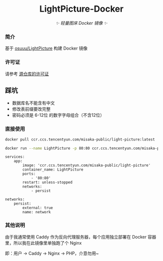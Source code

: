 <div align="center">

# LightPicture-Docker

_✨ 轻量图床 Docker 镜像 ✨_

</div>

### 简介

基于 [osuuu/LightPicture](https://github.com/osuuu/LightPicture) 构建 Docker 镜像

### 许可证

请参考 [源仓库的许可证](https://github.com/osuuu/LightPicture)

## 踩坑

+ 数据库名不能含有中文
+ 修改表前缀要改完整
+ 密码必须是 6-12位 的数字字母组合（不含12位）

### 直接使用

```bash
docker pull ccr.ccs.tencentyun.com/misaka-public/light-picture:latest
```

```bash
docker run --name LightPicture -p 80:80 ccr.ccs.tencentyun.com/misaka-public/light-picture
```

```docker-compose
services:
    app:
        image: 'ccr.ccs.tencentyun.com/misaka-public/light-picture'
        container_name: LightPicture
        ports:
            - '80:80'
        restart: unless-stopped
        networks:
            - persist 

networks:
    persist:
        external: true
        name: network
```

### 其他说明

由于我通常使用 Caddy 作为反向代理服务器，每个应用独立部署在 Docker 容器里，所以我在此镜像里单独跑了个 Nginx

即：用户 -> Caddy -> Nginx -> PHP，介意勿用~